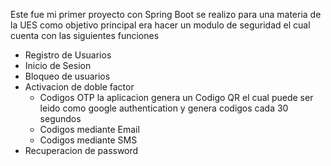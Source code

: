 Este fue mi primer proyecto con Spring Boot se realizo para una materia de la UES como objetivo principal era hacer un modulo de seguridad el cual cuenta con las siguientes funciones
- Registro de Usuarios
- Inicio de Sesion
- Bloqueo de usuarios
- Activacion de doble factor
  - Codigos OTP la aplicacion genera un Codigo QR el cual puede ser leido como google authentication y genera codigos cada 30 segundos
  - Codigos mediante Email
  - Codigos mediante SMS
- Recuperacion de password
